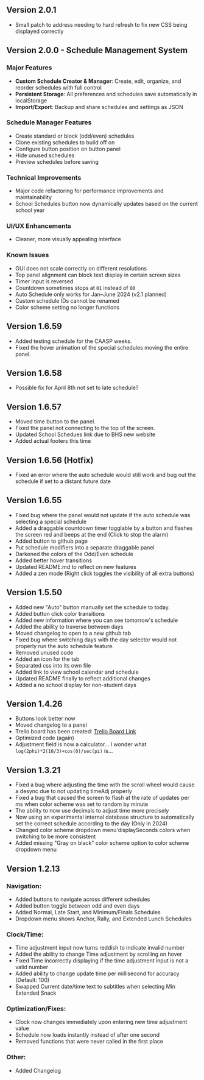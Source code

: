 ## Version 2.0.1

- Small patch to address needing to hard refresh to fix new CSS being displayed correctly

## Version 2.0.0 - Schedule Management System

### Major Features

- **Custom Schedule Creator & Manager**: Create, edit, organize, and reorder schedules with full control
- **Persistent Storage**: All preferences and schedules save automatically in localStorage
- **Import/Export**: Backup and share schedules and settings as JSON


### Schedule Manager Features

- Create standard or block (odd/even) schedules
- Clone existing schedules to build off on
- Configure button position on button panel
- Hide unused schedules
- Preview schedules before saving

### Technical Improvements

- Major code refactoring for performance improvements and maintainability
- School Schedules button now dynamically updates based on the current school year

### UI/UX Enhancements

- Cleaner, more visually appealing interface

### Known Issues

* GUI does not scale correctly on different resolutions
* Top panel alignment can block text display in certain screen sizes
* Timer input is reversed
* Countdown sometimes stops at `01` instead of `00`
* Auto Schedule only works for Jan–June 2024 (v2.1 planned)
* Custom schedule IDs cannot be renamed
* Color scheme setting no longer functions

## Version 1.6.59

- Added testing schedule for the CAASP weeks.
- Fixed the hover animation of the special schedules moving the entire panel.

## Version 1.6.58

- Possible fix for April 8th not set to late schedule?

## Version 1.6.57

- Moved time button to the panel.
- Fixed the panel not connecting to the top of the screen.
- Updated School Schedues link due to BHS new website
- Added actual footers this time

## Version 1.6.56 (Hotfix)

- Fixed an error where the auto schedule would still work and bug out the schedule if set to a distant future date

## Version 1.6.55

- Fixed bug where the panel would not update if the auto schedule was selecting a special schedule
- Added a draggable countdown timer togglable by a button and flashes the screen red and beeps at the end (Click to stop the alarm)
- Added button to github page
- Put schedule modifiers into a separate draggable panel
- Darkened the colors of the Odd/Even schedule
- Added better hover transitions
- Updated README.md to reflect on new features
- Added a zen mode (Right click toggles the visibility of all extra buttons)

## Version 1.5.50

- Added new "Auto" button manually set the schedule to today.
- Added button click color transitions
- Added new information where you can see tomorrow's schedule
- Added the ability to traverse between days
- Moved changelog to open to a new github tab
- Fixed bug where switching days with the day selector would not properly run the auto schedule feature.
- Removed unused code
- Added an icon for the tab
- Separated css into its own file
- Added link to view school calendar and schedule
- Updated README finally to reflect additional changes
- Added a no school display for non-student days

## Version 1.4.26

- Buttons look better now
- Moved changelog to a panel
- Trello board has been created: [Trello Board Link](https://trello.com/b/b8STAMDw/clock)
- Optimized code (again)
- Adjustment field is now a calculator... I wonder what `log(2phi)*2(10/3)+cos(0)/sec(pi)` is...

## Version 1.3.21

- Fixed a bug where adjusting the time with the scroll wheel would cause a desync due to not updating timeAdj properly
- Fixed a bug that caused the screen to flash at the rate of updates per ms when color scheme was set to random by minute
- The ability to now use decimals to adjust time more precisely
- Now using an experimental internal database structure to automatically set the correct schedule according to the day (Only in 2024)
- Changed color scheme dropdown menu'displaySeconds colors when switching to be more consistent
- Added missing "Gray on black" color scheme option to color scheme dropdown menu

## Version 1.2.13

### Navigation:

- Added buttons to navigate across different schedules
- Added button toggle between odd and even days
- Added Normal, Late Start, and Minimum/Finals Schedules
- Dropdown menu shows Anchor, Rally, and Extended Lunch Schedules

### Clock/Time:

- Time adjustment input now turns reddish to indicate invalid number
- Added the ability to change Time adjustment by scrolling on hover
- Fixed Time incorrectly displaying if the time adjustment input is not a valid number
- Added ability to change update time per millisecond for accuracy (Default: 100)
- Swapped Current date/time text to subtitles when selecting Min Extended Snack

### Optimization/Fixes:

- Clock now changes immediately upon entering new time adjustment value
- Schedule now loads instantly instead of after one second
- Removed functions that were never called in the first place

### Other:

- Added Changelog
